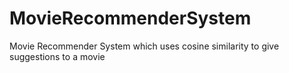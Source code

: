 # MovieRecommenderSystem

Movie Recommender System which uses cosine similarity to give suggestions to a movie
